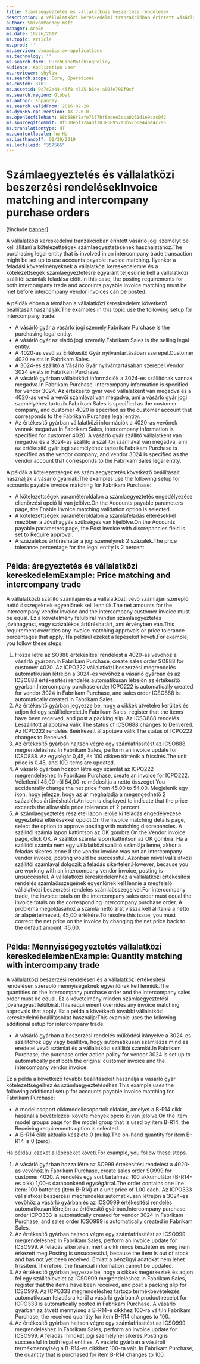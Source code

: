 ```yaml
---
title: Számlaegyeztetés és vállalatközi beszerzési rendelések
description: A vállalatközi kereskedelmi tranzakcióban érintett vásárló jogi személyt be kell állítani a kötelezettségek számlaegyeztetésének használatához. Ilyenkor a feladási követelményeknek a vállalatközi kereskedelemre és a kötelezettségek számlaegyeztetésre egyaránt teljesülnie kell a vállalatközi szállítói számlák feladása előtt.
author: ShivamPandey-msft
manager: AnnBe
ms.date: 10/26/2017
ms.topic: article
ms.prod: ''
ms.service: dynamics-ax-applications
ms.technology: ''
ms.search.form: PurchLineMatchingPolicy
audience: Application User
ms.reviewer: shylaw
ms.search.scope: Core, Operations
ms.custom: 3101
ms.assetid: 9c7c2e44-45f8-4325-b6de-a09fe790f9cf
ms.search.region: Global
ms.author: shpandey
ms.search.validFrom: 2016-02-28
ms.dyn365.ops.version: AX 7.0.0
ms.openlocfilehash: 68b586f8afe7557bf6edee3eca0261d1e9cac0f2
ms.sourcegitcommit: 0f530e5f72a40f383868957a6b5cb0e446e4c795
ms.translationtype: HT
ms.contentlocale: hu-HU
ms.lasthandoff: 01/29/2019
ms.locfileid: "357565"
---
```

# <a name="invoice-matching-and-intercompany-purchase-orders"></a><span data-ttu-id="a844f-104">Számlaegyeztetés és vállalatközi beszerzési rendelések</span><span class="sxs-lookup"><span data-stu-id="a844f-104">Invoice matching and intercompany purchase orders</span></span>

[!include [banner](../includes/banner.md)]

<span data-ttu-id="a844f-105">A vállalatközi kereskedelmi tranzakcióban érintett vásárló jogi személyt be kell állítani a kötelezettségek számlaegyeztetésének használatához.</span><span class="sxs-lookup"><span data-stu-id="a844f-105">The purchasing legal entity that is involved in an intercompany trade transaction might be set up to use accounts payable invoice matching.</span></span> <span data-ttu-id="a844f-106">Ilyenkor a feladási követelményeknek a vállalatközi kereskedelemre és a kötelezettségek számlaegyeztetésre egyaránt teljesülnie kell a vállalatközi szállítói számlák feladása előtt.</span><span class="sxs-lookup"><span data-stu-id="a844f-106">In this case, the posting requirements for both intercompany trade and accounts payable invoice matching must be met before intercompany vendor invoices can be posted.</span></span>

<span data-ttu-id="a844f-107">A példák ebben a témában a vállalatközi kereskedelem következő beállításait használják:</span><span class="sxs-lookup"><span data-stu-id="a844f-107">The examples in this topic use the following setup for intercompany trade:</span></span>
-   <span data-ttu-id="a844f-108">A vásárló gyár a vásárló jogi személy.</span><span class="sxs-lookup"><span data-stu-id="a844f-108">Fabrikam Purchase is the purchasing legal entity.</span></span>
-   <span data-ttu-id="a844f-109">A vásárló gyár az eladó jogi személy.</span><span class="sxs-lookup"><span data-stu-id="a844f-109">Fabrikam Sales is the selling legal entity.</span></span>
-   <span data-ttu-id="a844f-110">A 4020-as vevő az Értékesítő Gyár nyilvántartásában szerepel.</span><span class="sxs-lookup"><span data-stu-id="a844f-110">Customer 4020 exists in Fabrikam Sales.</span></span>
-   <span data-ttu-id="a844f-111">A 3024-es szállító a Vásárló Gyár nyilvántartásában szerepel.</span><span class="sxs-lookup"><span data-stu-id="a844f-111">Vendor 3024 exists in Fabrikam Purchase.</span></span>
-   <span data-ttu-id="a844f-112">A vásárló gyárban vállalatközi információk a 3024-es szállítónak vannak megadva.</span><span class="sxs-lookup"><span data-stu-id="a844f-112">In Fabrikam Purchase, intercompany information is specified for vendor 3024.</span></span> <span data-ttu-id="a844f-113">Az értékesítő gyár vevő vállalatként van megadva és a 4020-as vevő a vevői számlával van megadva, ami a vásárló gyár jogi személyéhez tartozik.</span><span class="sxs-lookup"><span data-stu-id="a844f-113">Fabrikam Sales is specified as the customer company, and customer 4020 is specified as the customer account that corresponds to the Fabrikam Purchase legal entity.</span></span>
-   <span data-ttu-id="a844f-114">Az értékesítő gyárban vállalatközi információk a 4020-as vevőnek vannak megadva.</span><span class="sxs-lookup"><span data-stu-id="a844f-114">In Fabrikam Sales, intercompany information is specified for customer 4020.</span></span> <span data-ttu-id="a844f-115">A vásárló gyár szállító vállalatként van megadva és a 3024-as szállító a szállítói számlával van megadva, ami az értékesítő gyár jogi személyéhez tartozik.</span><span class="sxs-lookup"><span data-stu-id="a844f-115">Fabrikam Purchase is specified as the vendor company, and vendor 3024 is specified as the vendor account that corresponds to the Fabrikam Sales legal entity.</span></span>

<span data-ttu-id="a844f-116">A példák a kötelezettségek és számlaegyeztetés következő beállításait használják a vásárló gyárnak:</span><span class="sxs-lookup"><span data-stu-id="a844f-116">The examples use the following setup for accounts payable invoice matching for Fabrikam Purchase:</span></span>
-   <span data-ttu-id="a844f-117">A kötelezettségek paraméteroldalon a számlaegyeztetés engedélyezése ellenőrzési opció ki van jelölve.</span><span class="sxs-lookup"><span data-stu-id="a844f-117">On the Accounts payable parameters page, the Enable invoice matching validation option is selected.</span></span>
-   <span data-ttu-id="a844f-118">A kötelezettségek paraméteroldalon a számlafeladás eltérésekkel mezőben a Jóváhagyás szükséges van kijelölve.</span><span class="sxs-lookup"><span data-stu-id="a844f-118">On the Accounts payable parameters page, the Post invoice with discrepancies field is set to Require approval.</span></span>
-   <span data-ttu-id="a844f-119">A százalékos ártűréshatár a jogi személynek 2 százalék.</span><span class="sxs-lookup"><span data-stu-id="a844f-119">The price tolerance percentage for the legal entity is 2 percent.</span></span>

## <a name="example-price-matching-and-intercompany-trade"></a><span data-ttu-id="a844f-120"> Példa: áregyeztetés és vállalatközi kereskedelem</span><span class="sxs-lookup"><span data-stu-id="a844f-120">Example: Price matching and intercompany trade</span></span>
<span data-ttu-id="a844f-121">A vállalatközti szállító számláján és a vállalatközti vevő számláján szereplő nettó összegeknek egyenlőnek kell lenniük.</span><span class="sxs-lookup"><span data-stu-id="a844f-121">The net amounts for the intercompany vendor invoice and the intercompany customer invoice must be equal.</span></span> <span data-ttu-id="a844f-122">Ez a követelmény felülbírál minden számlaegyeztetés jóváhagyást, vagy százalékos ártűréshatárt, ami érvényben van.</span><span class="sxs-lookup"><span data-stu-id="a844f-122">This requirement overrides any invoice matching approvals or price tolerance percentages that apply.</span></span> <span data-ttu-id="a844f-123">Ha például ezeket a lépéseket követi.</span><span class="sxs-lookup"><span data-stu-id="a844f-123">For example, you follow these steps.</span></span>
1.  <span data-ttu-id="a844f-124">Hozza létre az SO888 értékesítési rendelést a 4020-as vevőhöz a vásárló gyárban.</span><span class="sxs-lookup"><span data-stu-id="a844f-124">In Fabrikam Purchase, create sales order SO888 for customer 4020.</span></span> <span data-ttu-id="a844f-125">Az ICPO222 vállalatközi beszerzési megrendelés automatikusan létrejön a 3024-es vevőhöz a vásárló gyárban és az ICSO888 értékesítési rendelés automatikusan létrejön az értékesítő gyárban.</span><span class="sxs-lookup"><span data-stu-id="a844f-125">Intercompany purchase order ICPO222 is automatically created for vendor 3024 in Fabrikam Purchase, and sales order ICSO888 is automatically created in Fabrikam Sales.</span></span>
2.  <span data-ttu-id="a844f-126">Az értékesítő gyárban jegyezze be, hogy a cikkek átvételre kerültek és adjon fel egy szállítólevelet.</span><span class="sxs-lookup"><span data-stu-id="a844f-126">In Fabrikam Sales, register that the items have been received, and post a packing slip.</span></span> <span data-ttu-id="a844f-127">Az ICSO888 rendelés Leszállított állapotúvá válik.</span><span class="sxs-lookup"><span data-stu-id="a844f-127">The status of ICSO888 changes to Delivered.</span></span> <span data-ttu-id="a844f-128">Az ICPO222 rendelés Beérkezett állapotúvá válik.</span><span class="sxs-lookup"><span data-stu-id="a844f-128">The status of ICPO222 changes to Received.</span></span>
3.  <span data-ttu-id="a844f-129">Az értékesítő gyárban hajtson végre egy számlafrissítést az ICSO888 megrendeléshez.</span><span class="sxs-lookup"><span data-stu-id="a844f-129">In Fabrikam Sales, perform an invoice update for ICSO888.</span></span> <span data-ttu-id="a844f-130">Az egységár 0,45, és 100 cikken történik a frissítés.</span><span class="sxs-lookup"><span data-stu-id="a844f-130">The unit price is 0.45, and 100 items are updated.</span></span>
4.  <span data-ttu-id="a844f-131">A vásárló gyárban hozzon létre egy számlát az ICPO222 megrendeléshez.</span><span class="sxs-lookup"><span data-stu-id="a844f-131">In Fabrikam Purchase, create an invoice for ICPO222.</span></span> <span data-ttu-id="a844f-132">Véletlenül 45,00-ről 54,00-re módosítja a nettó összeget.</span><span class="sxs-lookup"><span data-stu-id="a844f-132">You accidentally change the net price from 45.00 to 54.00.</span></span> <span data-ttu-id="a844f-133">Megjelenik egy ikon, hogy jelezze, hogy az ár meghaladja a megengedhető 2 százalékos ártűréshatárt.</span><span class="sxs-lookup"><span data-stu-id="a844f-133">An icon is displayed to indicate that the price exceeds the allowable price tolerance of 2 percent.</span></span>
5.  <span data-ttu-id="a844f-134">A számlaegyeztetés részletei lapon jelölje ki feladás engedélyezése egyeztetési eltérésekkel opciót.</span><span class="sxs-lookup"><span data-stu-id="a844f-134">On the Invoice matching details page, select the option to approve posting with matching discrepancies.</span></span> <span data-ttu-id="a844f-135">A szállítói számla lapon kattintson az OK gombra.</span><span class="sxs-lookup"><span data-stu-id="a844f-135">On the Vendor invoice page, click OK.</span></span> <span data-ttu-id="a844f-136">A szállítói számla lapon kattintson az OK gombra. Ha a szállítói számla nem egy vállalatközi szállító számlája lenne, akkor a feladás sikeres lenne.</span><span class="sxs-lookup"><span data-stu-id="a844f-136">If the vendor invoice was not an intercompany vendor invoice, posting would be successful.</span></span> <span data-ttu-id="a844f-137">Azonban mivel vállalatközi szállítói számlával dolgozik a feladás sikertelen.</span><span class="sxs-lookup"><span data-stu-id="a844f-137">However, because you are working with an intercompany vendor invoice, posting is unsuccessful.</span></span> <span data-ttu-id="a844f-138">A vállalatközi kereskedelemhez a vállalatközi értékesítési rendelés számlaösszegeinek egyenlőnek kell lennie a megfelelő vállalatközi beszerzési rendelés számlaösszegeivel.</span><span class="sxs-lookup"><span data-stu-id="a844f-138">For intercompany trade, the invoice totals on the intercompany sales order must equal the invoice totals on the corresponding intercompany purchase order.</span></span> <span data-ttu-id="a844f-139">A probléma megoldásához a számla nettó árát vissza kell állítania a nettó ár alapértelmezett, 45,00 értékére.</span><span class="sxs-lookup"><span data-stu-id="a844f-139">To resolve this issue, you must correct the net price on the invoice by changing the net price back to the default amount, 45.00.</span></span>

## <a name="example-quantity-matching-with-intercompany-trade"></a><span data-ttu-id="a844f-140"> Példa: Mennyiségegyeztetés vállalatközi kereskedelemben</span><span class="sxs-lookup"><span data-stu-id="a844f-140">Example: Quantity matching with intercompany trade</span></span>
<span data-ttu-id="a844f-141">A vállalatközi beszerzési rendelésen és a vállalatközi értékesítési rendelésen szereplő mennyiségeknek egyenlőnek kell lenniük.</span><span class="sxs-lookup"><span data-stu-id="a844f-141">The quantities on the intercompany purchase order and the intercompany sales order must be equal.</span></span> <span data-ttu-id="a844f-142">Ez a követelmény minden számlaegyeztetési jóváhagyást felülbírál.</span><span class="sxs-lookup"><span data-stu-id="a844f-142">This requirement overrides any invoice matching approvals that apply.</span></span> <span data-ttu-id="a844f-143">Ez a példa a következő további vállalatközi kereskedelmi beállításokat használja:</span><span class="sxs-lookup"><span data-stu-id="a844f-143">This example uses the following additional setup for intercompany trade:</span></span>
-   <span data-ttu-id="a844f-144">A vásárló gyárban a beszerzési rendelés működési irányelve a 3024-es szállítóhoz úgy vagy beállítva, hogy automatikusan számlázza mind az eredetei vevői számlát és a vállalatközi szállítói számlát.</span><span class="sxs-lookup"><span data-stu-id="a844f-144">In Fabrikam Purchase, the purchase order action policy for vendor 3024 is set up to automatically post both the original customer invoice and the intercompany vendor invoice.</span></span>

<span data-ttu-id="a844f-145">Ez a példa a következő további beállításokat használja a vásárló gyár kötelezettségeihez és számlaegyeztetéséhez:</span><span class="sxs-lookup"><span data-stu-id="a844f-145">This example uses the following additional setup for accounts payable invoice matching for Fabrikam Purchase:</span></span>
-   <span data-ttu-id="a844f-146">A modellcsoport cikkmodellcsoportok oldalán, amelyet a B-R14 cikk használ a bevételezési követelmények opció ki van jelölve.</span><span class="sxs-lookup"><span data-stu-id="a844f-146">On the Item model groups page for the model group that is used by item B-R14, the Receiving requirements option is selected.</span></span>
-   <span data-ttu-id="a844f-147">A B-R14 cikk aktuális készlete 0 (nulla).</span><span class="sxs-lookup"><span data-stu-id="a844f-147">The on-hand quantity for item B-R14 is 0 (zero).</span></span>

<span data-ttu-id="a844f-148">Ha például ezeket a lépéseket követi.</span><span class="sxs-lookup"><span data-stu-id="a844f-148">For example, you follow these steps.</span></span>
1.  <span data-ttu-id="a844f-149">A vásárló gyárban hozza létre az SO999 értékesítési rendelést a 4020-as vevőhöz.</span><span class="sxs-lookup"><span data-stu-id="a844f-149">In Fabrikam Purchase, create sales order SO999 for customer 4020.</span></span> <span data-ttu-id="a844f-150">A rendelés egy sort tartalmaz: 100 akkumulátor (B-R14-es cikk) 1,00-s darabonkénti egységárral.</span><span class="sxs-lookup"><span data-stu-id="a844f-150">The order contains one line item: 100 batteries (item B-R14) at a unit price of 1.00 each.</span></span> <span data-ttu-id="a844f-151">Az ICPO333 vállalatközi beszerzési megrendelés automatikusan létrejön a 3024-es vevőhöz a vásárló gyárban és az ICSO999 értékesítési rendelés automatikusan létrejön az értékesítő gyárban.</span><span class="sxs-lookup"><span data-stu-id="a844f-151">Intercompany purchase order ICPO333 is automatically created for vendor 3024 in Fabrikam Purchase, and sales order ICSO999 is automatically created in Fabrikam Sales.</span></span>
2.  <span data-ttu-id="a844f-152">Az értékesítő gyárban hajtson végre egy számlafrissítést az ICSO999 megrendeléshez.</span><span class="sxs-lookup"><span data-stu-id="a844f-152">In Fabrikam Sales, perform an invoice update for ICSO999.</span></span> <span data-ttu-id="a844f-153">A feladás sikertelen, mert a cikk nincs készleten és még nem érkezett meg.</span><span class="sxs-lookup"><span data-stu-id="a844f-153">Posting is unsuccessful, because the item is out of stock and has not yet been received.</span></span> <span data-ttu-id="a844f-154">Emiatt a pénzügyi adatokat nem lehet frissíteni.</span><span class="sxs-lookup"><span data-stu-id="a844f-154">Therefore, the financial information cannot be updated.</span></span>
3.  <span data-ttu-id="a844f-155">Az értékesítő gyárban jegyezze be, hogy a cikkek megérkeztek és adjon fel egy szállítólevelet az ICSO999 megrendeléshez.</span><span class="sxs-lookup"><span data-stu-id="a844f-155">In Fabrikam Sales, register that the items have been received, and post a packing slip for ICSO999.</span></span> <span data-ttu-id="a844f-156">Az ICPO333 megrendeléshez tartozó termékbevételezés automatikusan feladásra kerül a vásárló gyárban.</span><span class="sxs-lookup"><span data-stu-id="a844f-156">A product receipt for ICPO333 is automatically posted in Fabrikam Purchase.</span></span> <span data-ttu-id="a844f-157">A vásárló gyárban az átvett mennyiség a B-R14-e cikkhez 100-ra vált.</span><span class="sxs-lookup"><span data-stu-id="a844f-157">In Fabrikam Purchase, the received quantity for item B-R14 changes to 100.</span></span>
4.  <span data-ttu-id="a844f-158">Az értékesítő gyárban hajtson végre egy számlafrissítést az ICSO999 megrendeléshez.</span><span class="sxs-lookup"><span data-stu-id="a844f-158">In Fabrikam Sales, perform an invoice update for ICSO999.</span></span> <span data-ttu-id="a844f-159">A feladás mindkét jogi személynél sikeres.</span><span class="sxs-lookup"><span data-stu-id="a844f-159">Posting is successful in both legal entities.</span></span> <span data-ttu-id="a844f-160">A vásárló gyárban a vásárolt termékmennyiség a B-R14-es cikkhez 100-ra vált. </span><span class="sxs-lookup"><span data-stu-id="a844f-160">In Fabrikam Purchase, the quantity that is purchased for item B-R14 changes to 100.</span></span>





